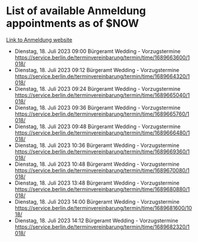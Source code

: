 # List of available Anmeldung appointments as of $NOW
[Link to Anmeldung website](https://service.berlin.de/terminvereinbarung/termin/tag.php?termin=1&anliegen[]=120686&dienstleisterlist=122210,122217,327316,122219,327312,122227,327314,122231,327346,122243,327348,122254,122252,329742,122260,329745,122262,329748,122271,327278,122273,327274,122277,327276,330436,122280,327294,122282,327290,122284,327292,122291,327270,122285,327266,122286,327264,122296,327268,150230,329760,122297,327286,122294,327284,122312,329763,122314,329775,122304,327330,122311,327334,122309,327332,317869,122281,327352,122279,329772,122283,122276,327324,122274,327326,122267,329766,122246,327318,122251,327320,122257,327322,122208,327298,122226,327300&herkunft=http%3A%2F%2Fservice.berlin.de%2Fdienstleistung%2F120686%2F)
- Dienstag, 18. Juli 2023 09:00 Bürgeramt Wedding - Vorzugstermine https://service.berlin.de/terminvereinbarung/termin/time/1689663600/1018/
- Dienstag, 18. Juli 2023 09:12 Bürgeramt Wedding - Vorzugstermine https://service.berlin.de/terminvereinbarung/termin/time/1689664320/1018/
- Dienstag, 18. Juli 2023 09:24 Bürgeramt Wedding - Vorzugstermine https://service.berlin.de/terminvereinbarung/termin/time/1689665040/1018/
- Dienstag, 18. Juli 2023 09:36 Bürgeramt Wedding - Vorzugstermine https://service.berlin.de/terminvereinbarung/termin/time/1689665760/1018/
- Dienstag, 18. Juli 2023 09:48 Bürgeramt Wedding - Vorzugstermine https://service.berlin.de/terminvereinbarung/termin/time/1689666480/1018/
- Dienstag, 18. Juli 2023 10:36 Bürgeramt Wedding - Vorzugstermine https://service.berlin.de/terminvereinbarung/termin/time/1689669360/1018/
- Dienstag, 18. Juli 2023 10:48 Bürgeramt Wedding - Vorzugstermine https://service.berlin.de/terminvereinbarung/termin/time/1689670080/1018/
- Dienstag, 18. Juli 2023 13:48 Bürgeramt Wedding - Vorzugstermine https://service.berlin.de/terminvereinbarung/termin/time/1689680880/1018/
- Dienstag, 18. Juli 2023 14:00 Bürgeramt Wedding - Vorzugstermine https://service.berlin.de/terminvereinbarung/termin/time/1689681600/1018/
- Dienstag, 18. Juli 2023 14:12 Bürgeramt Wedding - Vorzugstermine https://service.berlin.de/terminvereinbarung/termin/time/1689682320/1018/
